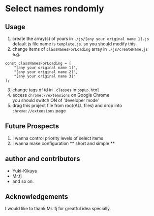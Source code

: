 # Select names rondomly

## Usage

1. create the array(s) of yours in `./js/[any your original name 1].js`  
   default js file name is `templete.js`. so you should modify this.  
2. change items of `classNamesForLoading` array in `./js/createName.js`  
   e.g.
```
const classNamesForLoading = [
	"[any your original name 1]",
	"[any your original name 2]",
	"[any your original name 3]"
];
```
3. change tags of id in `.classes` in `popup.html`  
4. access `chrome://extensions` on Google Chrome    
   you should switch ON of 'developer mode'  
5. drag this project file from root(ALL files) and drop into `chrome://extensions` page  

## Future Prospects

1. I wanna control priority levels of select items  
2. I wanna make configuration ** short and simple **  

## author and contributors

* Yuki-Kikuya  
* Mr.fj   
* and so on.  

## Acknowledgements

I would like to thank Mr. fj for greatful idea specially.  